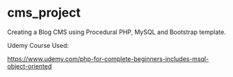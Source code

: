 # cms_project

Creating a Blog CMS using Procedural PHP, MySQL and Bootstrap template.

Udemy Course Used:

https://www.udemy.com/php-for-complete-beginners-includes-msql-object-oriented
